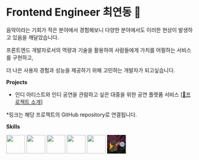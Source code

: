 <!--
### Hi there 👋

**YeondongChoe/YeondongChoe** is a ✨ _special_ ✨ repository because its `README.md` (this file) appears on your GitHub profile.

Here are some ideas to get you started:

- 🔭 I’m currently working on ...
- 🌱 I’m currently learning ...
- 👯 I’m looking to collaborate on ...
- 🤔 I’m looking for help with ...
- 💬 Ask me about ...
- 📫 How to reach me: ...
- 😄 Pronouns: ...
- ⚡ Fun fact: ...
-->

# Frontend Engineer 최연동 🐻

음악이라는 기회가 적은 분야에서 경험해보니 다양한 분야에서도 이러한 현상이 발생하고 있음을 깨달았습니다.

프론트엔드 개발자로서의 역량과 기술을 활용하여 사람들에게 가치를 어필하는 서비스를 구현하고,

더 나은 사용자 경험과 성능을 제공하기 위해 고민하는 개발자가 되고싶습니다.

<b>Projects</b>

- 인디 아티스트와 인디 공연을 관람하고 싶은 대중을 위한 공연 플랫폼 서비스 [[🔗프로젝트 소개](https://github.com/YeondongChoe/EZ_to_Play)]

*링크는 해당 프로젝트의 GitHub repository로 연결됩니다.

<b>Skills</b>

<img src="https://upload.wikimedia.org/wikipedia/commons/thumb/a/a7/React-icon.svg/1150px-React-icon.svg.png" width="50px" height="50px"> <img src="https://repository-images.githubusercontent.com/584068292/2445b500-869d-498e-ae47-2a3e5820e3c5" width="50px" height="50px"> <img src="https://upload.wikimedia.org/wikipedia/commons/thumb/4/4c/Typescript_logo_2020.svg/2048px-Typescript_logo_2020.svg.png" width="50px" height="50px"> <img src="https://blog.kakaocdn.net/dn/ZqagL/btrfXzmli9j/QlApsa0dCNjKVmwPoPcef0/img.png" width="50px" height="50px"> <img src="https://images.velog.io/images/rjsdnql123/post/efeffb05-ffea-4592-a238-a7e3905d28b1/logo.png" width="50px" height="50px"> <img src="https://raw.githubusercontent.com/github/explore/990a9efe0b9529eca38ca9e081bc7a97b18dff45/topics/zustand/zustand.png" width="50px" height="50px">
